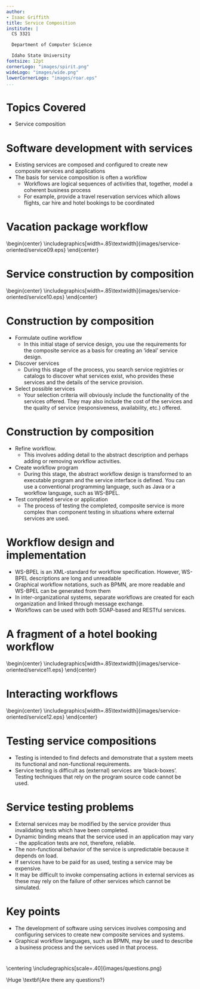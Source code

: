 ```yaml
---
author:
- Isaac Griffith
title: Service Composition
institute: |
  CS 3321

  Department of Computer Science

  Idaho State University
fontsize: 12pt
cornerLogo: "images/spirit.png"
wideLogo: "images/wide.png"
lowerCornerLogo: "images/roar.eps"
...
```


# Topics Covered

* Service composition

# Software development with services

* Existing services are composed and configured to create new composite services and applications
* The basis for service composition is often a workflow
  - Workflows are logical sequences of activities that, together, model a coherent business process
  - For example, provide a travel reservation services which allows flights, car hire and hotel bookings to be coordinated

# Vacation package workflow

\begin{center}
\includegraphics[width=.85\textwidth]{images/service-oriented/service09.eps}
\end{center}

# Service construction by composition

\begin{center}
\includegraphics[width=.85\textwidth]{images/service-oriented/service10.eps}
\end{center}

# Construction by composition

* Formulate outline workflow
  - In this initial stage of service design, you use the requirements for the composite service as a basis for creating an ‘ideal’ service design.
* Discover services
  - During this stage of the process, you search service registries or catalogs to discover what services exist, who provides these services and the details of the service provision.
* Select possible services
  - Your selection criteria will obviously include the functionality of the services offered. They may also include the cost of the services and the quality of service (responsiveness, availability, etc.) offered.

# Construction by composition

* Refine workflow.
  - This involves adding detail to the abstract description and perhaps adding or removing workflow activities.
* Create workflow program
  - During this stage, the abstract workflow design is transformed to an executable program and the service interface is defined. You can use a conventional programming language, such as Java or a workflow language, such as WS-BPEL.
* Test completed service or application
  - The process of testing the completed, composite service is more complex than component testing in situations where external services are used.

# Workflow design and implementation

* WS-BPEL is an XML-standard for workflow specification. However, WS-BPEL descriptions are long and unreadable
* Graphical workflow notations, such as BPMN, are more readable and WS-BPEL can be generated from them
* In inter-organizational systems, separate workflows are created for each organization and linked through message exchange.
* Workflows can be used with both SOAP-based and RESTful services.

# A fragment of a hotel booking workflow

\begin{center}
\includegraphics[width=.85\textwidth]{images/service-oriented/service11.eps}
\end{center}

# Interacting workflows

\begin{center}
\includegraphics[width=.85\textwidth]{images/service-oriented/service12.eps}
\end{center}

# Testing service compositions

* Testing is intended to find defects and demonstrate that a system meets its functional and non-functional requirements.
* Service testing is difficult as (external) services are ‘black-boxes’. Testing techniques that rely on the program source code cannot be used.

# Service testing problems

* External services may be modified by the service provider thus invalidating tests which have been completed.
* Dynamic binding means that the service used in an application may vary - the application tests are not, therefore, reliable.
* The non-functional behavior of the service is unpredictable because it depends on load.
* If services have to be paid for as used, testing a service may be expensive.
* It may be difficult to invoke compensating actions in external services as these may rely on the failure of other services which cannot be simulated.

# Key points

* The development of software using services involves composing and configuring services to create new composite services and systems.
* Graphical workflow languages, such as BPMN, may be used to describe a business process and the services used in that process.

#

\centering
\includegraphics[scale=.40]{images/questions.png}

\Huge \textbf{Are there any questions?}
